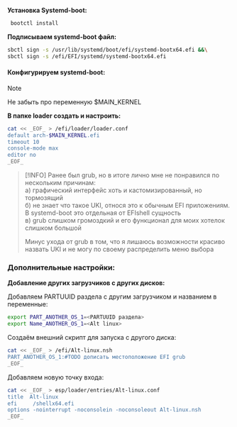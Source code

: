 
**Установка Systemd-boot:**
```bash
 bootctl install
```
**Подписываем systemd-boot файл:**
```bash
sbctl sign -s /usr/lib/systemd/boot/efi/systemd-bootx64.efi &&\
sbctl sign -s /efi/EFI/systemd/systemd-bootx64.efi 
```
#### Конфигурируем systemd-boot:
>[!Note]
>Не забыть про переменную $MAIN_KERNEL

**В папке loader создать и настроить:**
```bash
cat << _EOF_ > /efi/loader/loader.conf
default arch-$MAIN_KERNEL.efi
timeout 10
console-mode max
editor no
_EOF_
```
> [!INFO]
> Ранее был grub, но в итоге лично мне не понравился по нескольким причинам:\
> а) графический интерфейс хоть и кастомизированный, но тормозящий\
> б) не знает что такое UKI, относя это к обычным EFI приложениям. В systemd-boot это отдельная от EFIshell сущность\
> в) grub слишком громоздкий и его функционал для моих хотелок слишком большой
>
> Минус ухода от grub в том, что я лишаюсь возможности красиво назвать UKI и не могу по своему распределить меню выбора

### Дополнительные настройки:

**Добавление других загрузчиков с других дисков:**

Добавляем PARTUUID раздела с другим загрузчиком и названием в переменные:
```bash
export PART_ANOTHER_OS_1=<PARTUUID раздела>
export Name_ANOTHER_OS_1=<Alt linux>
```
Создаём внешний скрипт для запуска с другого диска:
```bash
cat << _EOF_ > /efi/Alt-linux.nsh
PART_ANOTHER_OS_1:#TODO дописать местоположение EFI grub
_EOF_
```
Добавляем новую точку входа:
```bash
cat << _EOF_ > esp/loader/entries/Alt-linux.conf
title  Alt-linux
efi     /shellx64.efi
options -nointerrupt -noconsolein -noconsoleout Alt-linux.nsh
_EOF_
```
